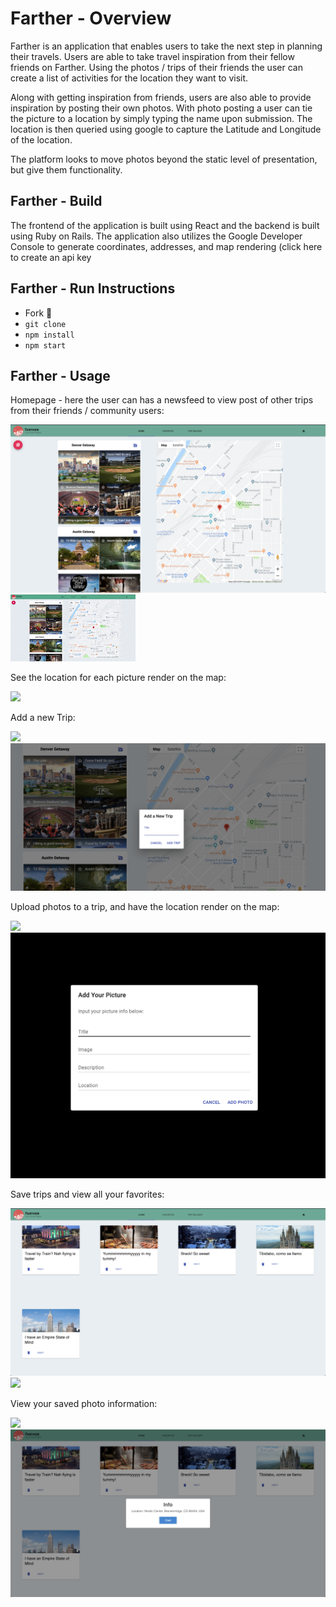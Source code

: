 # Farther - Overview

Farther is an application that enables users to take the next step in planning their travels.  Users are able to take travel inspiration from their fellow friends on Farther. Using the photos / trips of their friends the user can create a list of activities for the location they want to visit.   

Along with getting inspiration from friends, users are also able to provide inspiration by posting their own photos.  With photo posting a user can tie the picture to a location by simply typing the name upon submission.  The location is then queried using google to capture the Latitude and Longitude of the location.

The platform looks to move photos beyond the static level of presentation, but give them functionality.

## Farther - Build

The frontend of the application is built using React and the backend is built using Ruby on Rails.  The application also utilizes the Google Developer Console to generate coordinates, addresses, and map rendering (click here to create an api key

## Farther - Run Instructions 

- Fork 🍴
- ```git clone ```
- ``` npm install ```
- ``` npm start ```

## Farther - Usage

Homepage - here the user can has a newsfeed to view post of other trips from their friends / community users:

![Alt text](src/ScreenshotFolder/newsfeed_screenshot.png?raw=true "Optional Title")
![](src/GifFolder/newsfeed.gif)

See the location for each picture render on the map:

![](src/GifFolder/photo_location_plotting.gif)

Add a new Trip:

![](src/GifFolder/addTrip.gif)
![Alt text](src/ScreenshotFolder/addTrip_screenShot.png?raw=true "Optional Title")

Upload photos to a trip, and have the location render on the map:

![](src/GifFolder/photoupload.gif)
![Alt text](src/ScreenshotFolder/addPicture_screenshot.png?raw=true "Optional Title")

Save trips and view all your favorites:

![Alt text](src/ScreenshotFolder/fav_screenshot.png?raw=true "Optional Title")
![](src/GifFolder/view_saved_photos.gif)

View your saved photo information:

![](src/GifFolder/favorite_folder_interaction.gif)
![Alt text](src/ScreenshotFolder/favContent.png?raw=true "Optional Title")







